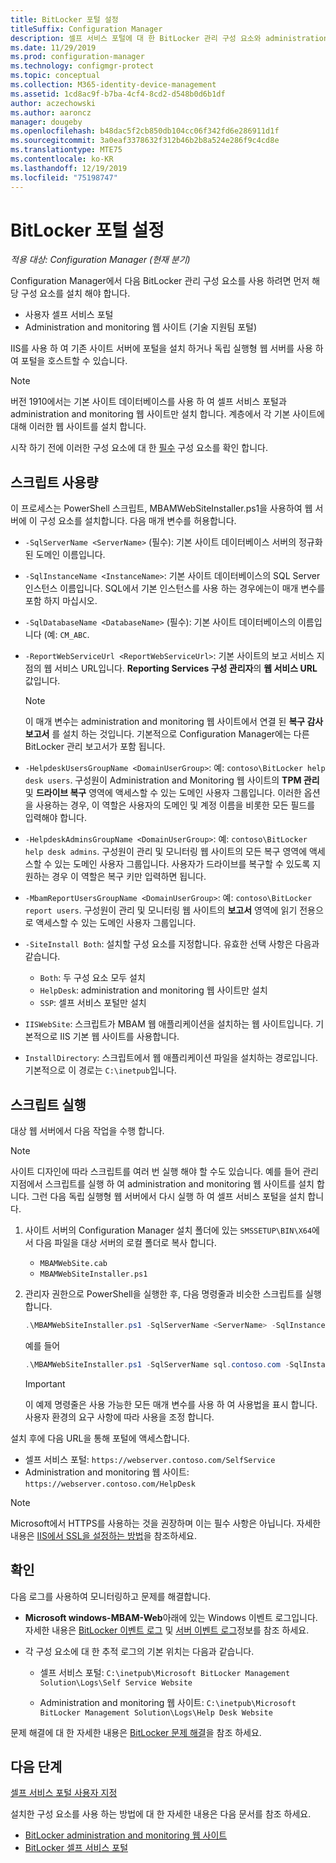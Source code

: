 ```yaml
---
title: BitLocker 포털 설정
titleSuffix: Configuration Manager
description: 셀프 서비스 포털에 대 한 BitLocker 관리 구성 요소와 administration and monitoring 웹 사이트를 설치 합니다.
ms.date: 11/29/2019
ms.prod: configuration-manager
ms.technology: configmgr-protect
ms.topic: conceptual
ms.collection: M365-identity-device-management
ms.assetid: 1cd8ac9f-b7ba-4cf4-8cd2-d548b0d6b1df
author: aczechowski
ms.author: aaroncz
manager: dougeby
ms.openlocfilehash: b48dac5f2cb850db104cc06f342fd6e286911d1f
ms.sourcegitcommit: 3a0eaf3378632f312b46b2b8a524e286f9c4cd8e
ms.translationtype: MTE75
ms.contentlocale: ko-KR
ms.lasthandoff: 12/19/2019
ms.locfileid: "75198747"
---
```

# <a name="set-up-bitlocker-portals"></a>BitLocker 포털 설정

*적용 대상: Configuration Manager (현재 분기)*

<!--3601034-->

Configuration Manager에서 다음 BitLocker 관리 구성 요소를 사용 하려면 먼저 해당 구성 요소를 설치 해야 합니다.

- 사용자 셀프 서비스 포털
- Administration and monitoring 웹 사이트 (기술 지원팀 포털)

IIS를 사용 하 여 기존 사이트 서버에 포털을 설치 하거나 독립 실행형 웹 서버를 사용 하 여 포털을 호스트할 수 있습니다.

> [!NOTE]
> 버전 1910에서는 기본 사이트 데이터베이스를 사용 하 여 셀프 서비스 포털과 administration and monitoring 웹 사이트만 설치 합니다. 계층에서 각 기본 사이트에 대해 이러한 웹 사이트를 설치 합니다.

시작 하기 전에 이러한 구성 요소에 대 한 [필수](/configmgr/protect/plan-design/bitlocker-management#prerequisites) 구성 요소를 확인 합니다.

## <a name="script-usage"></a>스크립트 사용량

이 프로세스는 PowerShell 스크립트, MBAMWebSiteInstaller.ps1을 사용하여 웹 서버에 이 구성 요소를 설치합니다. 다음 매개 변수를 허용합니다.

- `-SqlServerName <ServerName>` (필수): 기본 사이트 데이터베이스 서버의 정규화 된 도메인 이름입니다.

- `-SqlInstanceName <InstanceName>`: 기본 사이트 데이터베이스의 SQL Server 인스턴스 이름입니다. SQL에서 기본 인스턴스를 사용 하는 경우에는이 매개 변수를 포함 하지 마십시오.

- `-SqlDatabaseName <DatabaseName>` (필수): 기본 사이트 데이터베이스의 이름입니다 (예: `CM_ABC`.

- `-ReportWebServiceUrl <ReportWebServiceUrl>`: 기본 사이트의 보고 서비스 지점의 웹 서비스 URL입니다. **Reporting Services 구성 관리자**의 **웹 서비스 URL** 값입니다.

    > [!NOTE]
    > 이 매개 변수는 administration and monitoring 웹 사이트에서 연결 된 **복구 감사 보고서** 를 설치 하는 것입니다. 기본적으로 Configuration Manager에는 다른 BitLocker 관리 보고서가 포함 됩니다.

- `-HelpdeskUsersGroupName <DomainUserGroup>`: 예: `contoso\BitLocker help desk users`. 구성원이 Administration and Monitoring 웹 사이트의 **TPM 관리** 및 **드라이브 복구** 영역에 액세스할 수 있는 도메인 사용자 그룹입니다. 이러한 옵션을 사용하는 경우, 이 역할은 사용자의 도메인 및 계정 이름을 비롯한 모든 필드를 입력해야 합니다.

- `-HelpdeskAdminsGroupName <DomainUserGroup>`: 예: `contoso\BitLocker help desk admins`. 구성원이 관리 및 모니터링 웹 사이트의 모든 복구 영역에 액세스할 수 있는 도메인 사용자 그룹입니다. 사용자가 드라이브를 복구할 수 있도록 지원하는 경우 이 역할은 복구 키만 입력하면 됩니다.

- `-MbamReportUsersGroupName <DomainUserGroup>`: 예: `contoso\BitLocker report users`. 구성원이 관리 및 모니터링 웹 사이트의 **보고서** 영역에 읽기 전용으로 액세스할 수 있는 도메인 사용자 그룹입니다.

- `-SiteInstall Both`: 설치할 구성 요소를 지정합니다. 유효한 선택 사항은 다음과 같습니다.
  - `Both`: 두 구성 요소 모두 설치
  - `HelpDesk`: administration and monitoring 웹 사이트만 설치
  - `SSP`: 셀프 서비스 포털만 설치

- `IISWebSite`: 스크립트가 MBAM 웹 애플리케이션을 설치하는 웹 사이트입니다. 기본적으로 IIS 기본 웹 사이트를 사용합니다.

- `InstallDirectory`: 스크립트에서 웹 애플리케이션 파일을 설치하는 경로입니다. 기본적으로 이 경로는 `C:\inetpub`입니다.

## <a name="run-the-script"></a>스크립트 실행

대상 웹 서버에서 다음 작업을 수행 합니다.

> [!NOTE]
> 사이트 디자인에 따라 스크립트를 여러 번 실행 해야 할 수도 있습니다. 예를 들어 관리 지점에서 스크립트를 실행 하 여 administration and monitoring 웹 사이트를 설치 합니다. 그런 다음 독립 실행형 웹 서버에서 다시 실행 하 여 셀프 서비스 포털을 설치 합니다.

1. 사이트 서버의 Configuration Manager 설치 폴더에 있는 `SMSSETUP\BIN\X64`에서 다음 파일을 대상 서버의 로컬 폴더로 복사 합니다.

    - `MBAMWebSite.cab`
    - `MBAMWebSiteInstaller.ps1`

1. 관리자 권한으로 PowerShell을 실행한 후, 다음 명령줄과 비슷한 스크립트를 실행합니다.

    ``` PowerShell
    .\MBAMWebSiteInstaller.ps1 -SqlServerName <ServerName> -SqlInstanceName <InstanceName> -SqlDatabaseName <DatabaseName> -ReportWebServiceUrl <ReportWebServiceUrl> -HelpdeskUsersGroupName <DomainUserGroup> -HelpdeskAdminsGroupName <DomainUserGroup> -MbamReportUsersGroupName <DomainUserGroup> -SiteInstall Both
    ```

    예를 들어

    ``` PowerShell
    .\MBAMWebSiteInstaller.ps1 -SqlServerName sql.contoso.com -SqlInstanceName instance1 -SqlDatabaseName CM_ABC -ReportWebServiceUrl https://rsp.contoso.com/ReportServer -HelpdeskUsersGroupName "contoso\BitLocker help desk users" -HelpdeskAdminsGroupName "contoso\BitLocker help desk admins" -MbamReportUsersGroupName "contoso\BitLocker report users" -SiteInstall Both
    ```

    > [!IMPORTANT]
    > 이 예제 명령줄은 사용 가능한 모든 매개 변수를 사용 하 여 사용법을 표시 합니다. 사용자 환경의 요구 사항에 따라 사용을 조정 합니다.

설치 후에 다음 URL을 통해 포털에 액세스합니다.

- 셀프 서비스 포털: `https://webserver.contoso.com/SelfService`
- Administration and monitoring 웹 사이트: `https://webserver.contoso.com/HelpDesk`

> [!NOTE]
> Microsoft에서 HTTPS를 사용하는 것을 권장하며 이는 필수 사항은 아닙니다. 자세한 내용은 [IIS에서 SSL을 설정하는 방법](https://docs.microsoft.com/iis/manage/configuring-security/how-to-set-up-ssl-on-iis)을 참조하세요.

## <a name="verify"></a>확인

다음 로그를 사용하여 모니터링하고 문제를 해결합니다.

- **Microsoft windows-MBAM-Web**아래에 있는 Windows 이벤트 로그입니다. 자세한 내용은 [BitLocker 이벤트 로그](/configmgr/protect/tech-ref/bitlocker/about-event-logs) 및 [서버 이벤트 로그](/configmgr/protect/tech-ref/bitlocker/server-event-logs)정보를 참조 하세요.

- 각 구성 요소에 대 한 추적 로그의 기본 위치는 다음과 같습니다.

  - 셀프 서비스 포털: `C:\inetpub\Microsoft BitLocker Management Solution\Logs\Self Service Website`

  - Administration and monitoring 웹 사이트: `C:\inetpub\Microsoft BitLocker Management Solution\Logs\Help Desk Website`

문제 해결에 대 한 자세한 내용은 [BitLocker 문제 해결](/configmgr/protect/tech-ref/bitlocker/troubleshoot)을 참조 하세요.

## <a name="next-steps"></a>다음 단계

[셀프 서비스 포털 사용자 지정](/configmgr/protect/deploy-use/bitlocker/customize-self-service-portal)

설치한 구성 요소를 사용 하는 방법에 대 한 자세한 내용은 다음 문서를 참조 하세요.

- [BitLocker administration and monitoring 웹 사이트](/configmgr/protect/deploy-use/bitlocker/helpdesk-portal)
- [BitLocker 셀프 서비스 포털](/configmgr/protect/deploy-use/bitlocker/self-service-portal)
